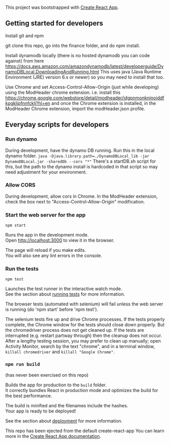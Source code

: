 This project was bootstrapped with [Create React App](https://github.com/facebook/create-react-app).

## Getting started for developers

Install git and npm

git clone this repo, go into the finance folder, and do npm install.

Install dynamodb locally (there is no hosted dynamodb you can code against) from here https://docs.aws.amazon.com/amazondynamodb/latest/developerguide/DynamoDBLocal.DownloadingAndRunning.html
This uses java (Java Runtime Environment (JRE) version 6.x or newer) so you may need to install that too.

Use Chrome and set Access-Control-Allow-Origin (just while developing) using the ModHeader chrome extension. i.e. install this
https://chrome.google.com/webstore/detail/modheader/idgpnmonknjnojddfkpgkljpfnnfcklj?hl=en
and once the Chrome extension is installed, in the ModHeader Chrome extension, import the modHeader.json profile.

## Everyday scripts for developers

### Run dynamo

During development, have the dynamo DB running. Run this in the local dynamo folder.
`java -Djava.library.path=./DynamoDBLocal_lib -jar DynamoDBLocal.jar -sharedDb --cors "*"`
There's a startDB.sh script for this, but the path to the dynamo install is hardcoded in that script so may need adjustment for your environment.

### Allow CORS

During development, allow cors in Chrome.  In the ModHeader extension, check the box next to "Access-Control-Allow-Origin" modification.

### Start the web server for the app
`npm start`

Runs the app in the development mode.<br>
Open [http://localhost:3000](http://localhost:3000) to view it in the browser.

The page will reload if you make edits.<br>
You will also see any lint errors in the console.

### Run the tests
`npm test`

Launches the test runner in the interactive watch mode.<br>
See the section about [running tests](https://facebook.github.io/create-react-app/docs/running-tests) for more information.

The browser tests (automated with selenium) will fail unless the web server is running (do 'npm start' before 'npm test').

The selenium tests fire up and drive Chrome processes.  If the tests properly complete, the Chrome window for the tests should close down properly.  But the chromedriver process does not get cleaned up.  If the tests are interrupted (e.g. restart partway through) then the cleanup does not occur.  After a lengthy testing session, you may prefer to clean up manually; open Activity Monitor, search by the text "chrome", and in a terminal window, `killall chromedriver` and `killall "Google Chrome"`.

### `npm run build`
(has never been exercised on this repo)

Builds the app for production to the `build` folder.<br>
It correctly bundles React in production mode and optimizes the build for the best performance.

The build is minified and the filenames include the hashes.<br>
Your app is ready to be deployed!

See the section about [deployment](https://facebook.github.io/create-react-app/docs/deployment) for more information.

This repo has been ejected from the default create-react-app
You can learn more in the [Create React App documentation](https://facebook.github.io/create-react-app/docs/getting-started).

